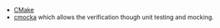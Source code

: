 * [CMake](https://cmake.org/)
* [cmocka](https://cmocka.org) which allows the verification though unit testing and mocking.

